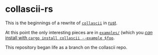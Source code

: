 # collascii-rs

This is the beginnings of a rewrite of [`collascii`](https://github.com/olin/collascii) in [rust](https://www.rust-lang.org/).

At this point the only interesting pieces are in [`examples/`](examples/) (which you [_can_ install with `cargo install collascii --example $foo`](https://doc.rust-lang.org/cargo/commands/cargo-install.html#option-cargo-install---example).

This repository began life as a branch on the collascii repo.
